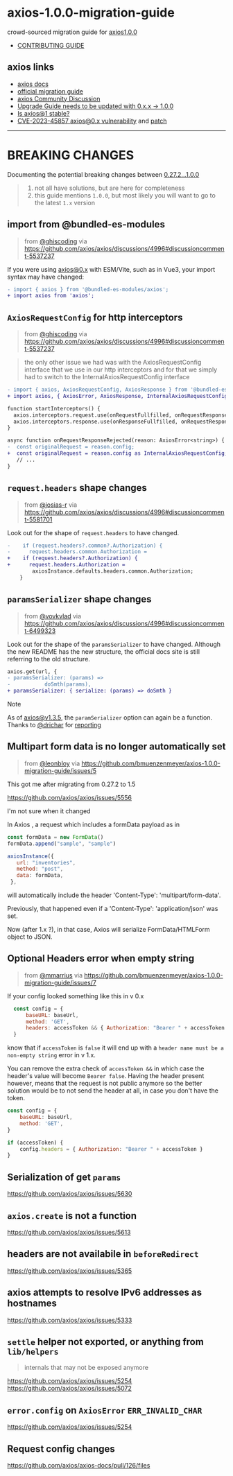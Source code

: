 # axios-1.0.0-migration-guide

crowd-sourced migration guide for [axios1.0.0](https://github.com/axios/axios/releases/tag/v1.0.0)

- [CONTRIBUTING GUIDE](./CONTRIBUTING.md)

## axios links

- [axios docs](https://axios-http.com/docs/intro)
- [official migration guide](https://github.com/axios/axios/blob/v1.x/MIGRATION_GUIDE.md)
- [axios Community Discussion](https://github.com/axios/axios/discussions/4996)
- [Upgrade Guide needs to be updated with 0.x.x -> 1.0.0](https://github.com/axios/axios/issues/5014)
- [Is axios@1 stable?](https://github.com/axios/axios/discussions/5645)
- [CVE-2023-45857 axios@0.x vulnerability](https://github.com/axios/axios/issues/6090) and [patch](https://github.com/axios/axios/pull/6091)

---

# BREAKING CHANGES

Documenting the potential breaking changes between [0.27.2...1.0.0](https://github.com/axios/axios/compare/v0.27.2...v1.0.0)

> 1. not all have solutions, but are here for completeness
> 2. this guide mentions `1.0.0`, but most likely you will want to go to the latest `1.x` version

## import from @bundled-es-modules

> from [@ghiscoding](https://github.com/ghiscoding) via https://github.com/axios/axios/discussions/4996#discussioncomment-5537237

If you were using axios@0.x with ESM/Vite, such as in Vue3, your import syntax may have changed:

```diff
- import { axios } from '@bundled-es-modules/axios';
+ import axios from 'axios';
```

## `AxiosRequestConfig` for http interceptors

> from [@ghiscoding](https://github.com/ghiscoding) via https://github.com/axios/axios/discussions/4996#discussioncomment-5537237

> the only other issue we had was with the AxiosRequestConfig interface that we use in our http interceptors and for that we simply had to switch to the InternalAxiosRequestConfig interface

```diff
- import { axios, AxiosRequestConfig, AxiosResponse } from '@bundled-es-modules/axios';
+ import axios, { AxiosError, AxiosResponse, InternalAxiosRequestConfig } from 'axios';

function startInterceptors() {
  axios.interceptors.request.use(onRequestFullfilled, onRequestResponseRejected);
  axios.interceptors.response.use(onResponseFullfilled, onRequestResponseRejected);
}

async function onRequestResponseRejected(reason: AxiosError<string>) {
-  const originalRequest = reason.config;
+  const originalRequest = reason.config as InternalAxiosRequestConfig;
   // ...
}
```

## `request.headers` shape changes

> from [@josias-r](https://github.com/josias-r) via https://github.com/axios/axios/discussions/4996#discussioncomment-5581701

Look out for the shape of `request.headers` to have changed.

```diff
-    if (request.headers?.common?.Authorization) {
-      request.headers.common.Authorization =
+    if (request.headers?.Authorization) {
+      request.headers.Authorization =
        axiosInstance.defaults.headers.common.Authorization;
    }
```

## `paramsSerializer` shape changes

> from [@vovkvlad](https://github.com/vovkvlad) via https://github.com/axios/axios/discussions/4996#discussioncomment-6499323

Look out for the shape of the `paramsSerializer` to have changed. Although the new README has the new structure, the official docs site is still referring to the old structure.

```diff
axios.get(url, {
- paramsSerializer: (params) =>
-           doSmth(params),
+ paramsSerializer: { serialize: (params) => doSmth }
```

> [!NOTE]
> As of [axios@v1.3.5](https://github.com/axios/axios/releases/tag/v1.3.5), the `paramSerializer` option can again be a function.
> Thanks to [@drichar](https://github.com/drichar) for [reporting](https://github.com/bmuenzenmeyer/axios-1.0.0-migration-guide/issues/6)



## Multipart form data is no longer automatically set

> from [@leonbloy](https://github.com/leonbloy) via https://github.com/bmuenzenmeyer/axios-1.0.0-migration-guide/issues/5

This got me after migrating from 0.27.2 to 1.5

https://github.com/axios/axios/issues/5556

I'm not sure when it changed

In Axios ,  a request which includes a formData payload as in 

```js
const formData = new FormData()
formData.append("sample", "sample")

axiosInstance({
   url: "inventories",
   method: "post",
   data: formData,
 },

```

will automatically include the  header 'Content-Type': 'multipart/form-data'.

Previously, that happened even if a  'Content-Type': 'application/json' was set.

Now (after 1.x ?), in that case, Axios will serialize FormData/HTMLForm object to JSON.

## Optional Headers error when empty string

> from [@mmarrius](https://github.com/mmarrius) via https://github.com/bmuenzenmeyer/axios-1.0.0-migration-guide/issues/7

If your config looked something like this in v 0.x

```js
  const config = {
      baseURL: baseUrl,
      method: 'GET',
      headers: accessToken && { Authorization: "Bearer " + accessToken }
  }
```

know that if `accessToken` is `false` it will end up with a `header name must be a non-empty string` error in v 1.x.

You can remove the extra check of `accessToken &&` in which case the header's value will become `Bearer false`. Having the header present however, means that the request is not public anymore so the better solution would be to not send the header at all, in case you don't have the token.

```js
const config = {
    baseURL: baseUrl,
    method: 'GET',
}

if (accessToken) {
    config.headers = { Authorization: "Bearer " + accessToken }
}
```


## Serialization of get `params`

https://github.com/axios/axios/issues/5630

## `axios.create` is not a function

https://github.com/axios/axios/issues/5613

## headers are not availabile in `beforeRedirect`

https://github.com/axios/axios/issues/5365

## axios attempts to resolve IPv6 addresses as hostnames

https://github.com/axios/axios/issues/5333

## `settle` helper not exported, or anything from `lib/helpers`

> internals that may not be exposed anymore

https://github.com/axios/axios/issues/5254
https://github.com/axios/axios/issues/5072

## `error.config` on `AxiosError` `ERR_INVALID_CHAR`

https://github.com/axios/axios/issues/5254

## Request config changes

https://github.com/axios/axios-docs/pull/126/files
